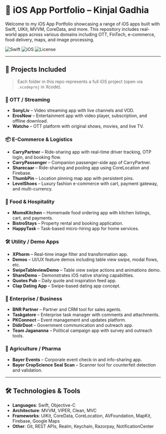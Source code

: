 # 📱 iOS App Portfolio – Kinjal Gadhia

Welcome to my iOS App Portfolio showcasing a range of iOS apps built with Swift, UIKit, MVVM, CoreData, and more. This repository includes real-world apps across various domains including OTT, FinTech, e-commerce, food delivery, maps, and image processing.

![Swift](https://img.shields.io/badge/Swift-5.0-orange?style=flat&logo=swift)
![iOS](https://img.shields.io/badge/Platform-iOS-blue?style=flat&logo=apple)
![License](https://img.shields.io/badge/License-MIT-green)

---

## 📂 Projects Included

> Each folder in this repo represents a full iOS project (open via `.xcodeproj` in Xcode).

### 🎥 OTT / Streaming
- **SonyLiv** – Video streaming app with live channels and VOD.
- **ErosNow** – Entertainment app with video player, subscription, and offline download.
- **Watcho** – OTT platform with original shows, movies, and live TV.

### 📦 E-Commerce & Logistics
- **CarryPartner** – Ride-sharing app with real-time driver tracking, OTP login, and booking flow.
- **CarryPassenger** – Companion passenger-side app of CarryPartner.
- **Sharecaar** – Ride-sharing and pooling app using CoreLocation and Firebase.
- **ThumbPin** – Location pinning map app with persistent pins.
- **LevelShoes** – Luxury fashion e-commerce with cart, payment gateway, and multi-currency.

### 🍱 Food & Hospitality
- **MomsKitchen** – Homemade food ordering app with kitchen listings, cart, and payments.
- **BistroStays** – Property rental and booking application.
- **HappyTask** – Task-based micro-hiring app for home services.

### 🛠️ Utility / Demo Apps
- **XPhorm** – Real-time image filter and transformation app.
- **Demos** – UI/UX feature demos including table view swipe, modal flows, etc.
- **SwipeTableviewDemo** – Table view swipe actions and animations demo.
- **ShareDemo** – Demonstrates iOS native sharing capabilities.
- **Quotes Pub** – Daily quote and inspiration feed app.
- **Clap Dating App** – Swipe-based dating app concept.

### 💼 Enterprise / Business
- **BNR Partner** – Partner and CRM tool for sales agents.
- **Taskgatore** – Enterprise task manager with comments and attachments.
- **PKConnect** – Event management and updates platform.
- **DidirDoot** – Government communication and outreach app.
- **Team Jagananna** – Political campaign app with survey and outreach tools.

### 🌾 Agriculture / Pharma
- **Bayer Events** – Corporate event check-in and info-sharing app.
- **Bayer CropScience Seal Scan** – Scanner tool for counterfeit detection and validation.

---

## 🛠 Technologies & Tools

- **Languages**: Swift, Objective-C
- **Architecture**: MVVM, VIPER, Clean, MVC
- **Frameworks**: UIKit, CoreData, CoreLocation, AVFoundation, MapKit, Firebase, Google Maps
- **Other**: Git, REST APIs, Realm, Keychain, Razorpay, NotificationCenter


